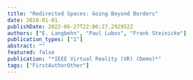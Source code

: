 ```yaml
---
title: "Redirected Spaces: Going Beyond Borders"
date: 2018-01-01
publishDate: 2022-06-27T22:06:27.292952Z
authors: ["E. Langbehn", "Paul Lubos", "Frank Steinicke"]
publication_types: ["1"]
abstract: ""
featured: false
publication: "*IEEE Virtual Reality (VR) (Demo)*"
tags: ["FirstAuthorOther"]
---
```


